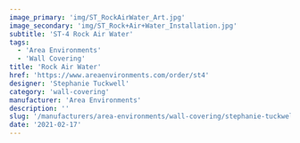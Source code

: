 ```yaml
---
image_primary: 'img/ST_RockAirWater_Art.jpg'
image_secondary: 'img/ST_Rock+Air+Water_Installation.jpg'
subtitle: 'ST-4 Rock Air Water'
tags:
  - 'Area Environments'
  - 'Wall Covering'
title: 'Rock Air Water'
href: 'https://www.areaenvironments.com/order/st4'
designer: 'Stephanie Tuckwell'
category: 'wall-covering'
manufacturer: 'Area Environments'
description: ''
slug: '/manufacturers/area-environments/wall-covering/stephanie-tuckwell-rock-air-water'
date: '2021-02-17'
---
```

